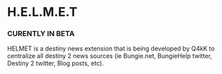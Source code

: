 # H.E.L.M.E.T
### CURENTLY IN BETA

HELMET is a destiny news extension that is being developed by Q4kK to centralize all destiny 2 news sources (ie Bungie.net, BungieHelp twitter, Destiny 2 twitter, Blog posts, etc).
